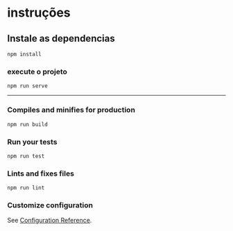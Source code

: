 # instruções

## Instale as dependencias
```
npm install
```

### execute o projeto
```
npm run serve
```
----------------------------------------


### Compiles and minifies for production
```
npm run build
```

### Run your tests
```
npm run test
```

### Lints and fixes files
```
npm run lint
```

### Customize configuration
See [Configuration Reference](https://cli.vuejs.org/config/).
